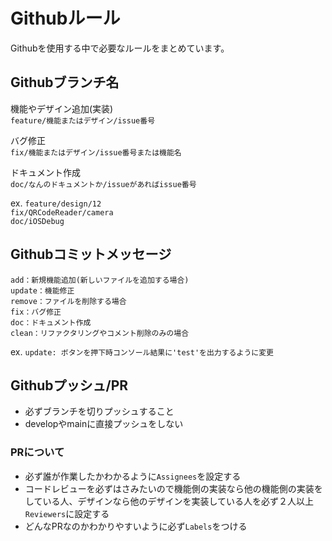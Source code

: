 # Githubルール

Githubを使用する中で必要なルールをまとめています。

## Githubブランチ名

機能やデザイン追加(実装)  
`feature/機能またはデザイン/issue番号`  

バグ修正  
`fix/機能またはデザイン/issue番号または機能名`  

ドキュメント作成  
`doc/なんのドキュメントか/issueがあればissue番号`  

ex. 
`feature/design/12`  
`fix/QRCodeReader/camera`  
`doc/iOSDebug`

## Githubコミットメッセージ

`add：新規機能追加(新しいファイルを追加する場合)`  
`update：機能修正`  
`remove：ファイルを削除する場合`  
`fix：バグ修正`  
`doc：ドキュメント作成`  
`clean：リファクタリングやコメント削除のみの場合`

ex. `update: ボタンを押下時コンソール結果に'test'を出力するように変更`

## Githubプッシュ/PR

- 必ずブランチを切りプッシュすること
- developやmainに直接プッシュをしない

### PRについて

- 必ず誰が作業したかわかるように`Assignees`を設定する
- コードレビューを必ずはさみたいので機能側の実装なら他の機能側の実装をしている人、デザインなら他のデザインを実装している人を必ず２人以上`Reviewers`に設定する
- どんなPRなのかわかりやすいように必ず`Labels`をつける

